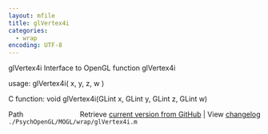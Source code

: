 ```yaml
---
layout: mfile
title: glVertex4i
categories:
  - wrap
encoding: UTF-8
---
```


glVertex4i  Interface to OpenGL function glVertex4i  

usage:  glVertex4i( x, y, z, w )  

C function:  void glVertex4i(GLint x, GLint y, GLint z, GLint w)  


<div class="code_header" style="text-align:right;">
  <span style="float:left;">Path&nbsp;&nbsp;</span> <span class="counter">Retrieve <a href=
  "https://raw.github.com/Psychtoolbox-3/Psychtoolbox-3/beta/./PsychOpenGL/MOGL/wrap/glVertex4i.m">current version from GitHub</a> | View <a href=
  "https://github.com/Psychtoolbox-3/Psychtoolbox-3/commits/beta/./PsychOpenGL/MOGL/wrap/glVertex4i.m">changelog</a></span>
</div>
<div class="code">
  <code>./PsychOpenGL/MOGL/wrap/glVertex4i.m</code>
</div>

